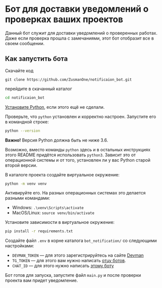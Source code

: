 # Бот для доставки уведомлений о проверках ваших проектов

Данный бот служит для доставки уведомлений о проверенных работах. Даже если проверка прошла с замечаниями,
этот бот отобразит все в своем сообщении.

## Как запустить бота
Скачайте код  
```
git clone https://github.com/ZusmanOne/notificaion_bot.git
```
перейдите в скачанный каталог 
```sh
cd notificaion_bot
```
[Установите Python](https://www.python.org/), если этого ещё не сделали.

Проверьте, что `python` установлен и корректно настроен. Запустите его в командной строке:
```sh
python --version
```
**Важно!** Версия Python должна быть не ниже 3.6.

Возможно, вместо команды `python` здесь и в остальных инструкциях этого README придётся использовать `python3`. Зависит это от операционной системы и от того, установлен ли у вас Python старой второй версии.

В каталоге проекта создайте виртуальное окружение:
```sh
python -m venv venv
```
Активируйте его. На разных операционных системах это делается разными командами:

- Windows: `.\venv\Scripts\activate`
- MacOS/Linux: `source venv/bin/activate`


Установите зависимости в виртуальное окружение:
```sh
pip install -r requirements.txt
```

Создайте файл `.env` в корне каталога `bot_notification/` со следующими настройками:

- `DEVMAN_TOKEN` — для этого зарегистрируйтесь на сайте [Devman](https://dvmn.org)
- `TG_TOKEN` — для этого вам нужно написать [отцу ботов](https://telegram.me/BotFather).
- `CHAT_ID` — для этого нужно написать [этому боту](https://telegram.me/getmyid_bot)

Бот готов для запуска, запустите файл `main.py` и после проверки проекта вам придет уведомление.